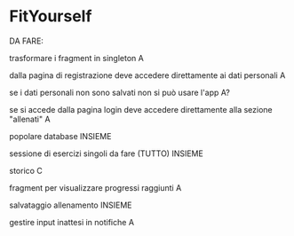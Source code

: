 # FitYourself

DA FARE:
  
  trasformare i fragment in singleton A
  
  dalla pagina di registrazione deve accedere direttamente ai dati personali A
  
  se i dati personali non sono salvati non si può usare l'app A?
  
  se si accede dalla pagina login deve accedere direttamente alla sezione "allenati" A
  
  popolare database INSIEME
  
  sessione di esercizi singoli da fare (TUTTO) INSIEME
  
  storico C
  
  fragment per visualizzare progressi raggiunti A
  
  salvataggio allenamento INSIEME
  
  gestire input inattesi in notifiche A
